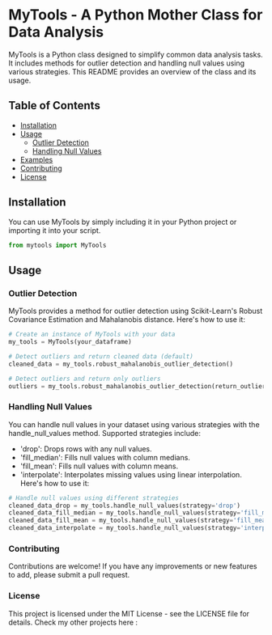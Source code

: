 # MyTools - A Python Mother Class for Data Analysis

MyTools is a Python class designed to simplify common data analysis tasks. It includes methods for outlier detection and handling null values using various strategies. This README provides an overview of the class and its usage.

## Table of Contents

- [Installation](#installation)
- [Usage](#usage)
  - [Outlier Detection](#outlier-detection)
  - [Handling Null Values](#handling-null-values)
- [Examples](#examples)
- [Contributing](#contributing)
- [License](#license)

## Installation

You can use MyTools by simply including it in your Python project or importing it into your script.

```python
from mytools import MyTools
``` 

## Usage
### Outlier Detection
MyTools provides a method for outlier detection using Scikit-Learn's Robust Covariance Estimation and Mahalanobis distance. Here's how to use it:

```python
# Create an instance of MyTools with your data
my_tools = MyTools(your_dataframe)

# Detect outliers and return cleaned data (default)
cleaned_data = my_tools.robust_mahalanobis_outlier_detection()

# Detect outliers and return only outliers
outliers = my_tools.robust_mahalanobis_outlier_detection(return_outliers=True)

```

### Handling Null Values
You can handle null values in your dataset using various strategies with the handle_null_values method. Supported strategies include:

* 'drop': Drops rows with any null values.
* 'fill_median': Fills null values with column medians.
* 'fill_mean': Fills null values with column means.
* 'interpolate': Interpolates missing values using linear interpolation.
Here's how to use it:
```python   
# Handle null values using different strategies
cleaned_data_drop = my_tools.handle_null_values(strategy='drop')
cleaned_data_fill_median = my_tools.handle_null_values(strategy='fill_median')
cleaned_data_fill_mean = my_tools.handle_null_values(strategy='fill_mean')
cleaned_data_interpolate = my_tools.handle_null_values(strategy='interpolate')
```
### Contributing
Contributions are welcome! If you have any improvements or new features to add, please submit a pull request.


### License
This project is licensed under the MIT License - see the LICENSE file for details.
Check my other projects here : 
    
